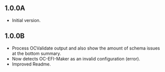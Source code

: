 ## 1.0.0A

- Initial version.


## 1.0.0B

- Process OCValidate output and also show the amount of schema issues at the bottom summary.
- Now detects OC-EFI-Maker as an invalid configuration (error).
- Improved Readme.